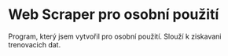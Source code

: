 # Web Scraper pro osobní použití
Program, který jsem vytvořil pro osobní použití.
Slouží k ziskavani trenovacich dat.
